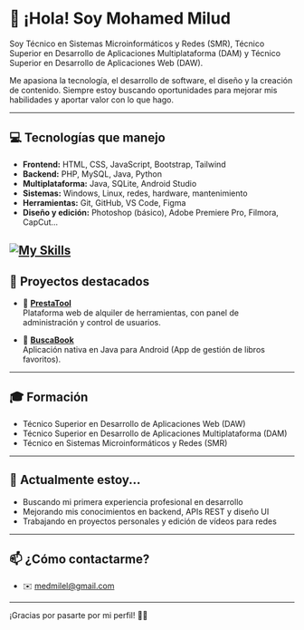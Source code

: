 # 👋 ¡Hola! Soy Mohamed Milud

Soy Técnico en Sistemas Microinformáticos y Redes (SMR), Técnico Superior en Desarrollo de Aplicaciones Multiplataforma (DAM) y Técnico Superior en Desarrollo de Aplicaciones Web (DAW).

Me apasiona la tecnología, el desarrollo de software, el diseño y la creación de contenido. Siempre estoy buscando oportunidades para mejorar mis habilidades y aportar valor con lo que hago.

---

## 💻 Tecnologías que manejo

- **Frontend:** HTML, CSS, JavaScript, Bootstrap, Tailwind
- **Backend:** PHP, MySQL, Java, Python
- **Multiplataforma:** Java, SQLite, Android Studio
- **Sistemas:** Windows, Linux, redes, hardware, mantenimiento
- **Herramientas:** Git, GitHub, VS Code, Figma
- **Diseño y edición:** Photoshop (básico), Adobe Premiere Pro, Filmora, CapCut...

[![My Skills](https://skillicons.dev/icons?i=html,css,js,php,java,python,mysql,sqlite,androidstudio,git,github,figma,vscode,photoshop,premiere&perline=8)](https://skillicons.dev)
---

## 🚀 Proyectos destacados

- 🔧 **[PrestaTool](https://github.com/miludCifp/PrestaTool)**  
  Plataforma web de alquiler de herramientas, con panel de administración y control de usuarios.

- 📲 **[BuscaBook](https://github.com/miludCifp/App_BuscaBook)**  
  Aplicación nativa en Java para Android (App de gestión de libros favoritos).

---

## 🎓 Formación

- Técnico Superior en Desarrollo de Aplicaciones Web (DAW)
- Técnico Superior en Desarrollo de Aplicaciones Multiplataforma (DAM)
- Técnico en Sistemas Microinformáticos y Redes (SMR)

---

## 🌱 Actualmente estoy...

- Buscando mi primera experiencia profesional en desarrollo
- Mejorando mis conocimientos en backend, APIs REST y diseño UI
- Trabajando en proyectos personales y edición de vídeos para redes

---

## 📫 ¿Cómo contactarme?

- ✉️ medmilel@gmail.com

---

¡Gracias por pasarte por mi perfil! 👨‍💻
